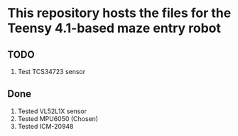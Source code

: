 # This repository hosts the files for the Teensy 4.1-based maze entry robot

## TODO

1. Test TCS34723 sensor

## Done

1. Tested VL52L1X sensor
2. Tested MPU6050 (Chosen)
3. Tested ICM-20948
